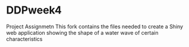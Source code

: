 # DDPweek4
Project Assignmetn
This fork contains the files needed to create a Shiny web application showing the shape of a water wave of certain characteristics
